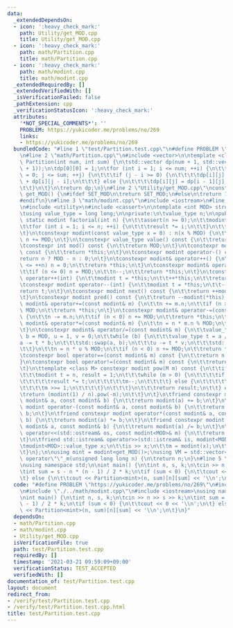 ```yaml
---
data:
  _extendedDependsOn:
  - icon: ':heavy_check_mark:'
    path: Utility/get_MOD.cpp
    title: Utility/get_MOD.cpp
  - icon: ':heavy_check_mark:'
    path: math/Partition.cpp
    title: math/Partition.cpp
  - icon: ':heavy_check_mark:'
    path: math/modint.cpp
    title: math/modint.cpp
  _extendedRequiredBy: []
  _extendedVerifiedWith: []
  _isVerificationFailed: false
  _pathExtension: cpp
  _verificationStatusIcon: ':heavy_check_mark:'
  attributes:
    '*NOT_SPECIAL_COMMENTS*': ''
    PROBLEM: https://yukicoder.me/problems/no/269
    links:
    - https://yukicoder.me/problems/no/269
  bundledCode: "#line 1 \"test/Partition.test.cpp\"\n#define PROBLEM \"https://yukicoder.me/problems/no/269\"\
    \n#line 2 \"math/Partition.cpp\"\n#include <vector>\n\ntemplate <class T> std::vector<std::vector<T>>\
    \ Partition(int num, int sum) {\n\tstd::vector dp(num + 1, std::vector<T>(sum\
    \ + 1));\n\tdp[0][0] = 1;\n\tfor (int i = 1; i <= num; ++i) {\n\t\tfor (int j\
    \ = 0; j <= sum; ++j) {\n\t\t\tif (j - i >= 0) {\n\t\t\t\tdp[i][j] = dp[i - 1][j]\
    \ + dp[i][j - i];\n\t\t\t} else {\n\t\t\t\tdp[i][j] = dp[i - 1][j];\n\t\t\t}\n\
    \t\t}\n\t}\n\treturn dp;\n}\n#line 2 \"Utility/get_MOD.cpp\"\nconstexpr long long\
    \ get_MOD() {\n#ifdef SET_MOD\n\treturn SET_MOD;\n#else\n\treturn 1000000007;\n\
    #endif\n}\n#line 3 \"math/modint.cpp\"\n#include <iostream>\n#line 5 \"math/modint.cpp\"\
    \n#include <utility>\n#include <cassert>\n\ntemplate <int MOD> struct modint {\n\
    \tusing value_type = long long;\n\nprivate:\n\tvalue_type n;\n\npublic:\n\tconstexpr\
    \ static modint factorial(int n) {\n\t\tassert(n >= 0);\n\t\tmodint result = 1;\n\
    \t\tfor (int i = 1; i <= n; ++i) {\n\t\t\tresult *= i;\n\t\t}\n\t\treturn result;\n\
    \t}\n\tconstexpr modint(const value_type x = 0) : n(x % MOD) {\n\t\tif (n < 0)\
    \ n += MOD;\n\t}\n\tconstexpr value_type value() const {\n\t\treturn n;\n\t}\n\
    \tconstexpr int mod() const {\n\t\treturn MOD;\n\t}\n\tconstexpr modint operator+()\
    \ const {\n\t\treturn *this;\n\t}\n\tconstexpr modint operator-() const {\n\t\t\
    return n ? MOD - n : 0;\n\t}\n\tconstexpr modint& operator++() {\n\t\tif (MOD\
    \ <= ++n) n = 0;\n\t\treturn *this;\n\t}\n\tconstexpr modint& operator--() {\n\
    \t\tif (n <= 0) n = MOD;\n\t\tn--;\n\t\treturn *this;\n\t}\n\tconstexpr modint\
    \ operator++(int) {\n\t\tmodint t = *this;\n\t\t++*this;\n\t\treturn t;\n\t}\n\
    \tconstexpr modint operator--(int) {\n\t\tmodint t = *this;\n\t\t--*this;\n\t\t\
    return t;\n\t}\n\tconstexpr modint next() const {\n\t\treturn ++modint(*this);\n\
    \t}\n\tconstexpr modint pred() const {\n\t\treturn --modint(*this);\n\t}\n\tconstexpr\
    \ modint& operator+=(const modint& m) {\n\t\tn += m.n;\n\t\tif (n >= MOD) n -=\
    \ MOD;\n\t\treturn *this;\n\t}\n\tconstexpr modint& operator-=(const modint& m)\
    \ {\n\t\tn -= m.n;\n\t\tif (n < 0) n += MOD;\n\t\treturn *this;\n\t}\n\tconstexpr\
    \ modint& operator*=(const modint& m) {\n\t\tn = n * m.n % MOD;\n\t\treturn *this;\n\
    \t}\n\tconstexpr modint& operator/=(const modint& m) {\n\t\tvalue_type a = m.n,\
    \ b = MOD, u = 1, v = 0;\n\t\twhile (b) {\n\t\t\tvalue_type t = a / b;\n\t\t\t\
    a -= t * b;\n\t\t\tstd::swap(a, b);\n\t\t\tu -= t * v;\n\t\t\tstd::swap(u, v);\n\
    \t\t}\n\t\tn = n * u % MOD;\n\t\tif (n < 0) n += MOD;\n\t\treturn *this;\n\t}\n\
    \tconstexpr bool operator==(const modint& m) const {\n\t\treturn n == m.n;\n\t\
    }\n\tconstexpr bool operator!=(const modint& m) const {\n\t\treturn n != m.n;\n\
    \t}\n\ttemplate <class M> constexpr modint pow(M m) const {\n\t\tif (0 <= m) {\n\
    \t\t\tmodint t = n, result = 1;\n\t\t\twhile (m > 0) {\n\t\t\t\tif (m & 1) {\n\
    \t\t\t\t\tresult *= t;\n\t\t\t\t\tm--;\n\t\t\t\t} else {\n\t\t\t\t\tt *= t;\n\t\
    \t\t\t\tm >>= 1;\n\t\t\t\t}\n\t\t\t}\n\t\t\treturn result;\n\t\t} else {\n\t\t\
    \treturn (modint(1) / n).pow(-m);\n\t\t}\n\t}\n\tfriend constexpr modint operator+(const\
    \ modint& a, const modint& b) {\n\t\treturn modint(a) += b;\n\t}\n\tfriend constexpr\
    \ modint operator-(const modint& a, const modint& b) {\n\t\treturn modint(a) -=\
    \ b;\n\t}\n\tfriend constexpr modint operator*(const modint& a, const modint&\
    \ b) {\n\t\treturn modint(a) *= b;\n\t}\n\tfriend constexpr modint operator/(const\
    \ modint& a, const modint& b) {\n\t\treturn modint(a) /= b;\n\t}\n\tfriend std::ostream&\
    \ operator<<(std::ostream& os, const modint<MOD>& m) {\n\t\treturn os << m.value();\n\
    \t}\n\tfriend std::istream& operator>>(std::istream& is, modint<MOD>& m) {\n\t\
    \tmodint<MOD>::value_type x;\n\t\tis >> x;\n\t\tm = modint(x);\n\t\treturn is;\n\
    \t}\n};\n\nusing mint = modint<get_MOD()>;\nusing VM = std::vector<mint>;\nmint\
    \ operator\"\"_m(unsigned long long n) {\n\treturn n;\n}\n#line 5 \"test/Partition.test.cpp\"\
    \nusing namespace std;\n\nint main() {\n\tint n, s, k;\n\tcin >> n >> s >> k;\n\
    \tint sum = s - n * (n - 1) / 2 * k;\n\tif (sum < 0) {\n\t\tcout << 0 << '\\n';\n\
    \t} else {\n\t\tcout << Partition<mint>(n, sum)[n][sum] << '\\n';\n\t}\n}\n"
  code: "#define PROBLEM \"https://yukicoder.me/problems/no/269\"\n#include \"./../math/Partition.cpp\"\
    \n#include \"./../math/modint.cpp\"\n#include <iostream>\nusing namespace std;\n\
    \nint main() {\n\tint n, s, k;\n\tcin >> n >> s >> k;\n\tint sum = s - n * (n\
    \ - 1) / 2 * k;\n\tif (sum < 0) {\n\t\tcout << 0 << '\\n';\n\t} else {\n\t\tcout\
    \ << Partition<mint>(n, sum)[n][sum] << '\\n';\n\t}\n}"
  dependsOn:
  - math/Partition.cpp
  - math/modint.cpp
  - Utility/get_MOD.cpp
  isVerificationFile: true
  path: test/Partition.test.cpp
  requiredBy: []
  timestamp: '2021-03-21 09:59:09+09:00'
  verificationStatus: TEST_ACCEPTED
  verifiedWith: []
documentation_of: test/Partition.test.cpp
layout: document
redirect_from:
- /verify/test/Partition.test.cpp
- /verify/test/Partition.test.cpp.html
title: test/Partition.test.cpp
---
```

